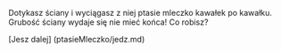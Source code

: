 Dotykasz ściany i wyciągasz z niej ptasie mleczko kawałek po kawałku.
Grubość ściany wydaje się nie mieć końca!
Co robisz?

[Jesz dalej] (ptasieMleczko/jedz.md)
